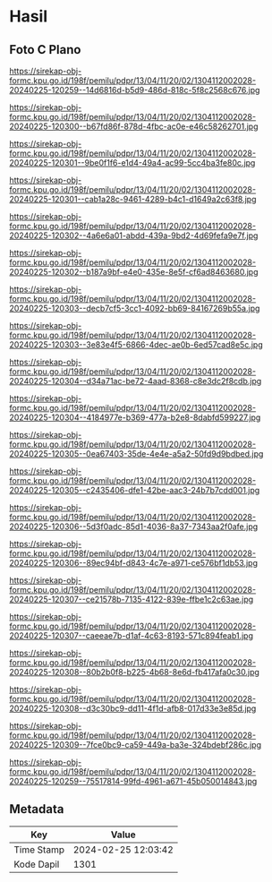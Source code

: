 # Hasil

## Foto C Plano

https://sirekap-obj-formc.kpu.go.id/198f/pemilu/pdpr/13/04/11/20/02/1304112002028-20240225-120259--14d6816d-b5d9-486d-818c-5f8c2568c676.jpg

https://sirekap-obj-formc.kpu.go.id/198f/pemilu/pdpr/13/04/11/20/02/1304112002028-20240225-120300--b67fd86f-878d-4fbc-ac0e-e46c58262701.jpg

https://sirekap-obj-formc.kpu.go.id/198f/pemilu/pdpr/13/04/11/20/02/1304112002028-20240225-120301--9be0f1f6-e1d4-49a4-ac99-5cc4ba3fe80c.jpg

https://sirekap-obj-formc.kpu.go.id/198f/pemilu/pdpr/13/04/11/20/02/1304112002028-20240225-120301--cab1a28c-9461-4289-b4c1-d1649a2c63f8.jpg

https://sirekap-obj-formc.kpu.go.id/198f/pemilu/pdpr/13/04/11/20/02/1304112002028-20240225-120302--4a6e6a01-abdd-439a-9bd2-4d69fefa9e7f.jpg

https://sirekap-obj-formc.kpu.go.id/198f/pemilu/pdpr/13/04/11/20/02/1304112002028-20240225-120302--b187a9bf-e4e0-435e-8e5f-cf6ad8463680.jpg

https://sirekap-obj-formc.kpu.go.id/198f/pemilu/pdpr/13/04/11/20/02/1304112002028-20240225-120303--decb7cf5-3cc1-4092-bb69-84167269b55a.jpg

https://sirekap-obj-formc.kpu.go.id/198f/pemilu/pdpr/13/04/11/20/02/1304112002028-20240225-120303--3e83e4f5-6866-4dec-ae0b-6ed57cad8e5c.jpg

https://sirekap-obj-formc.kpu.go.id/198f/pemilu/pdpr/13/04/11/20/02/1304112002028-20240225-120304--d34a71ac-be72-4aad-8368-c8e3dc2f8cdb.jpg

https://sirekap-obj-formc.kpu.go.id/198f/pemilu/pdpr/13/04/11/20/02/1304112002028-20240225-120304--4184977e-b369-477a-b2e8-8dabfd599227.jpg

https://sirekap-obj-formc.kpu.go.id/198f/pemilu/pdpr/13/04/11/20/02/1304112002028-20240225-120305--0ea67403-35de-4e4e-a5a2-50fd9d9bdbed.jpg

https://sirekap-obj-formc.kpu.go.id/198f/pemilu/pdpr/13/04/11/20/02/1304112002028-20240225-120305--c2435406-dfe1-42be-aac3-24b7b7cdd001.jpg

https://sirekap-obj-formc.kpu.go.id/198f/pemilu/pdpr/13/04/11/20/02/1304112002028-20240225-120306--5d3f0adc-85d1-4036-8a37-7343aa2f0afe.jpg

https://sirekap-obj-formc.kpu.go.id/198f/pemilu/pdpr/13/04/11/20/02/1304112002028-20240225-120306--89ec94bf-d843-4c7e-a971-ce576bf1db53.jpg

https://sirekap-obj-formc.kpu.go.id/198f/pemilu/pdpr/13/04/11/20/02/1304112002028-20240225-120307--ce21578b-7135-4122-839e-ffbe1c2c63ae.jpg

https://sirekap-obj-formc.kpu.go.id/198f/pemilu/pdpr/13/04/11/20/02/1304112002028-20240225-120307--caeeae7b-d1af-4c63-8193-571c894feab1.jpg

https://sirekap-obj-formc.kpu.go.id/198f/pemilu/pdpr/13/04/11/20/02/1304112002028-20240225-120308--80b2b0f8-b225-4b68-8e6d-fb417afa0c30.jpg

https://sirekap-obj-formc.kpu.go.id/198f/pemilu/pdpr/13/04/11/20/02/1304112002028-20240225-120308--d3c30bc9-dd11-4f1d-afb8-017d33e3e85d.jpg

https://sirekap-obj-formc.kpu.go.id/198f/pemilu/pdpr/13/04/11/20/02/1304112002028-20240225-120309--7fce0bc9-ca59-449a-ba3e-324bdebf286c.jpg

https://sirekap-obj-formc.kpu.go.id/198f/pemilu/pdpr/13/04/11/20/02/1304112002028-20240225-120259--75517814-99fd-4961-a671-45b050014843.jpg


## Metadata

| Key        | Value               |
| ---------- | ------------------- |
| Time Stamp | 2024-02-25 12:03:42 |
| Kode Dapil | 1301                |



